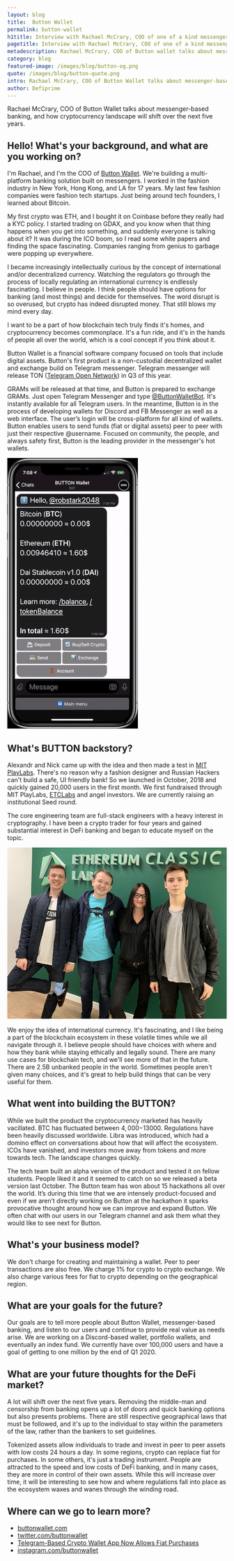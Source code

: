 ```yaml
---
layout: blog
title:  Button Wallet
permalink: button-wallet
h1title: Interview with Rachael McCrary, COO of one of a kind messenger-based Button Wallet
pagetitle: Interview with Rachael McCrary, COO of one of a kind messenger-based Button Wallet
metadescription: Rachael McCrary, COO of Button wallet talks about messenger-based banking, and how cryptocurrency landscape will shift over the next five years.   
category: blog
featured-image: /images/blog/button-og.png
quote: /images/blog/button-quote.png
intro: Rachael McCrary, COO of Button Wallet talks about messenger-based banking, and how cryptocurrency landscape will shift over the next five years.   
author: Defiprime
---
```

Rachael McCrary, COO of Button Wallet talks about messenger-based banking, and how cryptocurrency landscape will shift over the next five years.   

## Hello! What's your background, and what are you working on?

I'm Rachael, and I'm the COO of [Button Wallet](https://buttonwallet.com/). We're building a multi-platform banking solution built on messengers. I worked in the fashion industry in New York, Hong Kong, and LA for 17 years. My last few fashion companies were fashion tech startups. Just being around tech founders, I learned about Bitcoin.

My first crypto was ETH, and I bought it on Coinbase before they really had a KYC policy. I started trading on GDAX, and you know when that thing happens when you get into something, and suddenly everyone is talking about it? It was during the ICO boom, so I read some white papers and finding the space fascinating. Companies ranging from genius to garbage were popping up everywhere.

I became increasingly intellectually curious by the concept of international and/or decentralized currency. Watching the regulators go through the process of locally regulating an international currency is endlessly fascinating. I believe in people. I think people should have options for banking (and most things) and decide for themselves. The word disrupt is so overused, but crypto has indeed disrupted money. That still blows my mind every day.

I want to be a part of how blockchain tech truly finds it's homes, and cryptocurrency becomes commonplace. It's a fun ride, and it's in the hands of people all over the world, which is a cool concept if you think about it.

Button Wallet is a financial software company focused on tools that include digital assets.
Button's first product is a non-custodial decentralized wallet and exchange build on Telegram messenger.
Telegram messenger will release TON ([Telegram Open Network](https://cointelegraph.com/news/what-to-expect-from-the-telegram-open-network-a-developers-perspective)) in Q3 of this year.

GRAMs will be released at that time, and Button is prepared to exchange GRAMs. Just open Telegram Messenger and type [@ButtonWalletBot](https://t.me/buttonwalletbot). It's instantly available for all Telegram users. In the meantime, Button is in the process of developing wallets for Discord and FB Messenger as well as a web interface. The user’s login will be cross-platform for all kind of wallets. Button enables users to send funds (fiat or digital assets) peer to peer with just their respective @username. Focused on community, the people, and always safety first, Button is the leading provider in the messenger's hot wallets.

![](/images/blog/butttondemo.jpg)


## What's BUTTON backstory?

Alexandr and Nick came up with the idea and then made a test in [MIT PlayLabs](https://www.playlabs.tv/). There's no reason why a fashion designer and Russian Hackers can't build a safe, UI friendly bank!  So we launched in October, 2018 and quickly gained 20,000 users in the first month. We first fundraised through MIT PlayLabs, [ETCLabs](https://etclabs.org/) and angel investors. We are currently raising an institutional Seed round.  

The core engineering team are full-stack engineers with a heavy interest in cryptography. I have been a crypto trader for four years and gained substantial interest in DeFi banking and began to educate myself on the topic.

![](/images/blog/button1.jpg)

We enjoy the idea of international currency. It's fascinating, and I like being a part of the blockchain ecosystem in these volatile times while we all navigate through it. I believe people should have choices with where and how they bank while staying ethically and legally sound. There are many use cases for blockchain tech, and we'll see more of that in the future. There are 2.5B unbanked people in the world. Sometimes people aren't given many choices, and it's great to help build things that can be very useful for them.  

## What went into building the BUTTON?

While we built the product the cryptocurrency marketed has heavily vacillated. BTC has fluctuated between $4,000-$13000. Regulations have been heavily discussed worldwide. Libra was introduced, which had a domino effect on conversations about how that will affect the ecosystem. ICOs have vanished, and investors move away from tokens and more towards tech. The landscape changes quickly.

The tech team built an alpha version of the product and tested it on fellow students. People liked it and it seemed to catch on so we released a beta version last October. The Button team has won about 15 hackathons all over the world. It’s during this time that we are intensely product-focused and even if we aren’t directly working on Button at the hackathon it sparks provocative thought around how we can improve and expand Button. We often chat with our users in our Telegram channel and ask them what they would like to see next for Button.

## What's your business model?

We don't charge for creating and maintaining a wallet. Peer to peer transactions are also free. We charge 1% for crypto to crypto exchange. We also charge various fees for fiat to crypto depending on the geographical region.

## What are your goals for the future?

Our goals are to tell more people about Button Wallet, messenger-based banking, and listen to our users and continue to provide real value as needs arise. We are working on a Discord-based wallet, portfolio wallets, and eventually an index fund. We currently have over 100,000 users and have a goal of getting to one million by the end of Q1 2020.

## What are your future thoughts for the DeFi market?

A lot will shift over the next five years. Removing the middle-man and censorship from banking opens up a lot of doors and quick banking options but also presents problems. There are still respective geographical laws that must be followed, and it's up to the individual to stay within the parameters of the law, rather than the bankers to set guidelines.

Tokenized assets allow individuals to trade and invest in peer to peer assets with low costs 24 hours a day. In some regions, crypto can replace fiat for purchases. In some others, it's just a trading instrument. People are attracted to the speed and low costs of DeFi banking, and in many cases, they are more in control of their own assets. While this will increase over time, it will be interesting to see how and where regulations fall into place as the ecosystem waxes and wanes through the winding road.

## Where can we go to learn more?

- [buttonwallet.com](https://buttonwallet.com)
- [twitter.com/buttonwallet](https://twitter.com/buttonwallet)
- [Telegram-Based Crypto Wallet App Now Allows Fiat Purchases](https://www.coindesk.com/telegram-based-crypto-wallet-app-now-allows-fiat-purchases)
- [instagram.com/buttonwallet](https://www.instagram.com/buttonwallet/)

